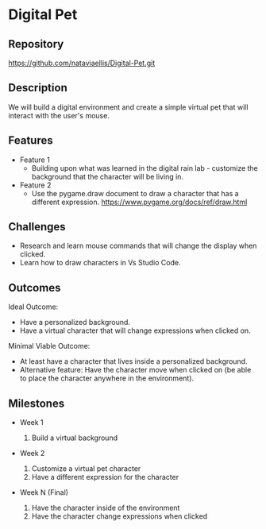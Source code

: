 # Digital Pet

## Repository
https://github.com/nataviaellis/Digital-Pet.git

## Description
We will build a digital environment and create a simple virtual pet that will interact with the user's mouse.


## Features
- Feature 1
	- Building upon what was learned in the digital rain lab - customize the background that the character will be living in.
- Feature 2
	- Use the pygame.draw document to draw a character that has a different expression.
    https://www.pygame.org/docs/ref/draw.html

## Challenges
- Research and learn mouse commands that will change the display when  clicked.
- Learn how to draw characters in Vs Studio Code.

## Outcomes
Ideal Outcome:
- Have a personalized background.
- Have a virtual character that will change expressions when clicked on.

Minimal Viable Outcome:
- At least have a character that lives inside a personalized background.
- Alternative feature: Have the character move when clicked on (be able to place the character anywhere in the environment).

## Milestones

- Week 1
  1. Build a virtual background

- Week 2
  1. Customize a virtual pet character
  2. Have a different expression for the character

- Week N (Final)
  1. Have the character inside of the environment
  2. Have the character change expressions when clicked
